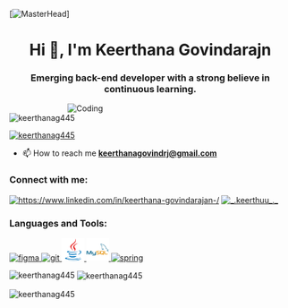 [![MasterHead](https://media.geeksforgeeks.org/wp-content/uploads/20221123153249/SkillsRequiredtoBecomeaBackendDeveloper.png)]
<h1 align="center">Hi 👋, I'm Keerthana Govindarajn</h1>
<h3 align="center">Emerging back-end developer with a strong believe in continuous learning.</h3>
<img align="right" alt="Coding" width="400" src="https://imarticus.org/blog/wp-content/uploads/2021/12/djbwgfw.gif">


<p align="left"> <img src="https://komarev.com/ghpvc/?username=keerthanag445&label=Profile%20views&color=0e75b6&style=flat" alt="keerthanag445" /> </p>

<p align="left"> <a href="https://github.com/ryo-ma/github-profile-trophy"><img src="https://github-profile-trophy.vercel.app/?username=keerthanag445" alt="keerthanag445" /></a> </p>

- 📫 How to reach me **keerthanagovindrj@gmail.com**

<h3 align="left">Connect with me:</h3>
<p align="left">
<a href="https://linkedin.com/in/https://www.linkedin.com/in/keerthana-govindarajan-/" target="blank"><img align="center" src="https://raw.githubusercontent.com/rahuldkjain/github-profile-readme-generator/master/src/images/icons/Social/linked-in-alt.svg" alt="https://www.linkedin.com/in/keerthana-govindarajan-/" height="30" width="40" /></a>
<a href="https://instagram.com/_.keerthuu_._" target="blank"><img align="center" src="https://raw.githubusercontent.com/rahuldkjain/github-profile-readme-generator/master/src/images/icons/Social/instagram.svg" alt="_.keerthuu_._" height="30" width="40" /></a>
</p>

<h3 align="left">Languages and Tools:</h3>
<p align="left"> <a href="https://www.figma.com/" target="_blank" rel="noreferrer"> <img src="https://www.vectorlogo.zone/logos/figma/figma-icon.svg" alt="figma" width="40" height="40"/> </a> <a href="https://git-scm.com/" target="_blank" rel="noreferrer"> <img src="https://www.vectorlogo.zone/logos/git-scm/git-scm-icon.svg" alt="git" width="40" height="40"/> </a> <a href="https://www.java.com" target="_blank" rel="noreferrer"> <img src="https://raw.githubusercontent.com/devicons/devicon/master/icons/java/java-original.svg" alt="java" width="40" height="40"/> </a> <a href="https://www.mysql.com/" target="_blank" rel="noreferrer"> <img src="https://raw.githubusercontent.com/devicons/devicon/master/icons/mysql/mysql-original-wordmark.svg" alt="mysql" width="40" height="40"/> </a> <a href="https://spring.io/" target="_blank" rel="noreferrer"> <img src="https://www.vectorlogo.zone/logos/springio/springio-icon.svg" alt="spring" width="40" height="40"/> </a> </p>

<p><img align="left" src="https://github-readme-stats.vercel.app/api/top-langs?username=keerthanag445&show_icons=true&locale=en&layout=compact" alt="keerthanag445" /></p>

<p>&nbsp;<img align="center" src="https://github-readme-stats.vercel.app/api?username=keerthanag445&show_icons=true&locale=en" alt="keerthanag445" /></p>

<p><img align="center" src="https://github-readme-streak-stats.herokuapp.com/?user=keerthanag445&" alt="keerthanag445" /></p>
